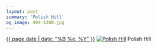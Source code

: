 ```yaml
---
layout: post
summary: 'Polish Hill'
og_image: 494-1280.jpg
---
```


<p>
  <time><a href="/494">{{ page.date | date: "%B %e, %Y" }}</a></time>
  <a href="/494"><img src="{{ site.assets_url }}/494-640.jpg" srcset="{{ site.assets_url }}/494-1280.jpg 1280w, {{ site.assets_url }}/494-960.jpg 960w, {{ site.assets_url }}/494-640.jpg 640w, {{ site.assets_url }}/494-320.jpg 320w" sizes="(min-width: 700px) 50vw, calc(100vw - 2rem)" alt="Polish Hill" /></a>
  <span>Polish Hill</span>
</p>
